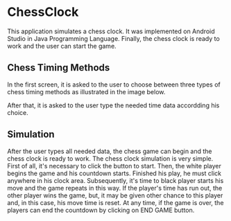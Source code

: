 # ChessClock

This application simulates a chess clock. It was implemented on Android Studio in Java Programming Language.
 Finally, the chess clock is ready to work and the user can start the game. 

## Chess Timing Methods

In the first screen, it is asked to the user to choose between three types of chess timing methods as illustrated in the image below.

After that, it is asked to the user type the needed time data accordding his choice.

## Simulation

After the user types all needed data, the chess game can begin and the chess clock is ready to work. The chess clock simulation is very simple. First of all, it's necessary to click the button to start. Then, the white player begins the game and his countdown starts. Finished his play, he must click anywhere in his clock area. Subsequently, it's time to black player starts his move and the game repeats in this way. If the player's time has run out,  the other player wins the game, but, it may be given other chance to this player and, in this case, his move time is reset. At any time, if the game is over, the players can end the countdown by clicking on END GAME button.
